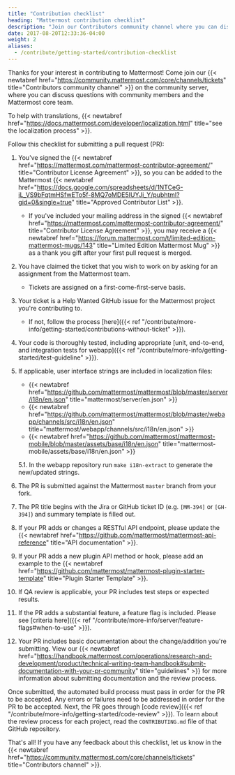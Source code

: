 ```yaml
---
title: "Contribution checklist"
heading: "Mattermost contribution checklist"
description: "Join our Contributors community channel where you can discuss questions with community members and the Mattermost core team."
date: 2017-08-20T12:33:36-04:00
weight: 2
aliases:
  - /contribute/getting-started/contribution-checklist
---
```


Thanks for your interest in contributing to Mattermost! Come join our {{< newtabref href="https://community.mattermost.com/core/channels/tickets" title="Contributors community channel" >}} on the community server, where you can discuss questions with community members and the Mattermost core team.

To help with translations, {{< newtabref href="https://docs.mattermost.com/developer/localization.html" title="see the localization process" >}}.

Follow this checklist for submitting a pull request (PR):

1. You've signed the {{< newtabref href="https://mattermost.com/mattermost-contributor-agreement/" title="Contributor License Agreement" >}}, so you can be added to the Mattermost {{< newtabref href="https://docs.google.com/spreadsheets/d/1NTCeG-iL_VS9bFqtmHSfwETo5f-8MQ7oMDE5IUYJi_Y/pubhtml?gid=0&single=true" title="Approved Contributor List" >}}.
    - If you've included your mailing address in the signed {{< newtabref href="https://mattermost.com/mattermost-contributor-agreement/" title="Contributor License Agreement" >}}, you may receive a {{< newtabref href="https://forum.mattermost.com/t/limited-edition-mattermost-mugs/143" title="Limited Edition Mattermost Mug" >}} as a thank you gift after your first pull request is merged.
2. You have claimed the ticket that you wish to work on by asking for an assignment from the Mattermost team.
   - Tickets are assigned on a first-come-first-serve basis.
4. Your ticket is a Help Wanted GitHub issue for the Mattermost project you're contributing to.
    - If not, follow the process [here]({{< ref "/contribute/more-info/getting-started/contributions-without-ticket" >}}).
5. Your code is thoroughly tested, including appropriate [unit, end-to-end, and integration tests for webapp]({{< ref "/contribute/more-info/getting-started/test-guideline" >}}).
6. If applicable, user interface strings are included in localization files:
    - {{< newtabref href="https://github.com/mattermost/mattermost/blob/master/server/i18n/en.json" title="mattermost/server/en.json" >}}
    - {{< newtabref href="https://github.com/mattermost/mattermost/blob/master/webapp/channels/src/i18n/en.json" title="mattermost/webapp/channels/src/i18n/en.json" >}}
    - {{< newtabref href="https://github.com/mattermost/mattermost-mobile/blob/master/assets/base/i18n/en.json" title="mattermost-mobile/assets/base/i18n/en.json" >}}

    5.1. In the webapp repository run `make i18n-extract` to generate the new/updated strings.
7. The PR is submitted against the Mattermost `master` branch from your fork.
8. The PR title begins with the Jira or GitHub ticket ID (e.g. `[MM-394]` or `[GH-394]`) and summary template is filled out.
9. If your PR adds or changes a RESTful API endpoint, please update the {{< newtabref href="https://github.com/mattermost/mattermost-api-reference" title="API documentation" >}}.
10. If your PR adds a new plugin API method or hook, please add an example to the {{< newtabref href="https://github.com/mattermost/mattermost-plugin-starter-template" title="Plugin Starter Template" >}}.
11. If QA review is applicable, your PR includes test steps or expected results.
12. If the PR adds a substantial feature, a feature flag is included. Please see [criteria here]({{< ref "/contribute/more-info/server/feature-flags#when-to-use" >}}).
13. Your PR includes basic documentation about the change/addition you're submitting. View our {{< newtabref href="https://handbook.mattermost.com/operations/research-and-development/product/technical-writing-team-handbook#submit-documentation-with-your-pr-community" title="guidelines" >}} for more information about submitting documentation and the review process.

Once submitted, the automated build process must pass in order for the PR to be accepted. Any errors or failures need to be addressed in order for the PR to be accepted. Next, the PR goes through [code review]({{< ref "/contribute/more-info/getting-started/code-review" >}}). To learn about the review process for each project, read the `CONTRIBUTING.md` file of that GitHub repository. 

That's all! If you have any feedback about this checklist, let us know in the {{< newtabref href="https://community.mattermost.com/core/channels/tickets" title="Contributors channel" >}}.
